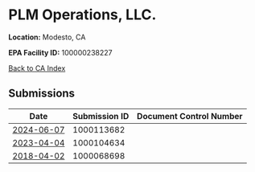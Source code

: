 # PLM Operations, LLC.

**Location:** Modesto, CA

**EPA Facility ID:** 100000238227

[Back to CA Index](../../index.md)

## Submissions

| Date | Submission ID | Document Control Number |
|------|--------------|-------------------------|
| [2024-06-07](submissions/1000113682.md) | 1000113682 |  |
| [2023-04-04](submissions/1000104634.md) | 1000104634 |  |
| [2018-04-02](submissions/1000068698.md) | 1000068698 |  |
